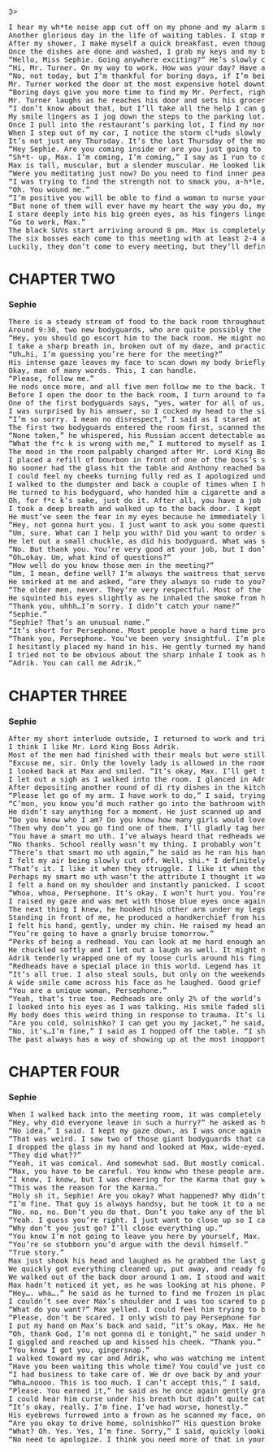 3>
<pre>
I hear my wh*te noise app cut off on my phone and my alarm slowly getting louder. I wait for the chiming bells to stop before I roll over and hit the screen. With a deep breath, I muster the energy to get out of bed and drag myself to the shower.
Another glorious day in the life of waiting tables. I stop myself from skipping to the shower I’m so excited at the prospect of being yelled at by angry customers again today. People are just cranky lately.
After my shower, I make myself a quick breakfast, even though it’s late afternoon. Working the late shift means I miss the normal breakfast time, but let’s be real. Bacon can be enjoyed any time of the day.
Once the dishes are done and washed, I grab my keys and my bag, locking the door on my way out. I live by myself. It’s maybe not the best neighborhood, but all my neighbors are really nice, and we keep an eye on each other. When I turn around after locking my door, I see Mr. Turner walking up the steps to his apartment across the hall from mine.
“Hello, Miss Sephie. Going anywhere exciting?” He’s slowly climbing the stairs, with his groceries in hand. It’s Thursday, after all. Mr. Turner always stops by the grocery store on his way home on Thursdays.
“Hi, Mr. Turner. On my way to work. How was your day? Have any excitement at the hotel today?”
“No, not today, but I’m thankful for boring days, if I’m being honest.”
Mr. Turner worked the door at the most expensive hotel downtown. He’s been the doorman for 32 years and knows every single influential person in the city as a result.
“Boring days give you more time to find my Mr. Perfect, right? I like boring days too,” I chuckle.
Mr. Turner laughs as he reaches his door and sets his groceries down to unlock it. “Don’t you worry, Miss Sephie, I’ll find you the perfect man one day. You deserve it.”
“I don’t know about that, but I’ll take all the help I can get. Have a great night, Mr. Turner. I’ll see you in the morning and as always, if you need anything, you call me.” I waved goodnight to him as he walked in his apartment.
My smile lingers as I jog down the steps to the parking lot. Having great neighbors really can make a huge difference in your living situation.
Once I pull into the restaurant’s parking lot, I find my normal parking space taken. I grumble to myself as I am forced to park farther away from the building now. I am nothing, if not a creature of habit. Not getting my normal parking space means this is going to be a rough night. Hooray for Thursdays.
When I step out of my car, I notice the storm cl*uds slowly rolling in. Inhaling deeply, I breathe in the sweet scent of incoming rain and relish the last moment of sanity before my shift starts. I can do this.
It’s not just any Thursday. It’s the last Thursday of the month, which means that all the crime bosses in the city meet at this restaurant to discuss “business.” They reserve the back room and request that I serve them each time. I don’t know if it’s because I’m quiet, keep my head down most of the time, or if it’s because I can remember what each boss likes and doesn’t like, but they always request me. They always give me a fantastic tip, so it makes having to wait on known criminals somewhat manageable. Their tips are single-handedly funding my savings account, which means I’ll be able to move out of my questionable neighborhood sooner, rather than later.
“Hey Sephie. Are you coming inside or are you just going to stand by your car with your eyes closed like a psycho all night?”
“Sh*t- up, Max. I’m coming, I’m coming,” I say as I run to catch up to him. Max is the bartender and has his own fan club of women that come to the restaurant solely to be served drinks by him. His drinks aren’t special. He’s even admitted to watering down their drinks most days. They just want to stare at him while he smiles at them as he serves them their Cosmopolitans.
Max is tall, muscular, but a slender muscular. He looked like he could play in the NBA, not the NFL. His d*rty blonde hair was shorter on the sides, but he was letting it grow longer on top. He said the women loved slightly longer hair these days, so he was conducting market research to see if longer hair got him more tips. Max had a boyish charm about him, but he knew how to use his emerald green eyes to get the ladies. One look from him and most women would swoon. I was apparently immune to that look. He tried it often on me, but I would laugh every time. He said I was good for his humility, if nothing else.
“Were you meditating just now? Do you need to find inner peace before the meeting tonight?” he teased as he opened the back door for me.
“I was trying to find the strength not to smack you, a-h*le,” I laughed as I walked into the kitchen.
“Oh. You wound me.”
“I’m positive you will be able to find a woman to nurse your wounds, in…approximately 30 minutes,” I say as I look at my watch to see how long we have before the bar opens. From Thursday to Sunday, the women flock to the bar to see Max.
“But none of them will ever have my heart the way you do, my little gingersnap,” he says as he stands in front of me, leans into me, and gently tucks a loose curl behind my ear. He adjusts my thick braid over my shoulder and pretends to adjust the collar on my shirt.
I stare deeply into his big green eyes, as his fingers linger on my neck. Then I immediately break character into a fit of laughter as he also breaks and starts laughing.
“Go to work, Max.”
The black SUVs start arriving around 8 pm. Max is completely swamped with single women vying for his attention at the bar but still takes the time to run back to the kitchen like he’s a 5-year-old and yells, “THEY’RE HERE” and then runs back to the bar. I shake my head, laughing at his antics, take a deep breath, and steady myself for the night ahead.
The six bosses each come to this meeting with at least 2-4 additional people. Some are bodyguards, some are their children, and some are underbosses. The bosses are all very respectful, as are the bodyguards and the underbosses. It’s the children that I loathe. Sons of mafia bosses have the biggest egos I’ve ever encountered and worse, they feel entitled to act however they please. They’re handsy, they’re rude, and they all think that I should be throwing myself at them, simply because of who their fathers are.
Luckily, they don’t come to every meeting, but they’ll definitely be here tonight. Apparently, this meeting is extra important as the main boss. the overlord? I don’t know what to call him. Lord King Boss? Feels right – the Lord King Boss – will be here tonight. He rarely makes appearances in public, so I’m a little at a loss as to what’s so important that he would show up tonight, but I’m sure I’ll get snippets throughout the night. Because I’m always the one that takes care of this meeting, I know more about the goings on in the city than I probably should. I keep that information to myself, of course. I’m not an id*ot.
</pre><h1><b>CHAPTER TWO</b></h1>
<h3>Sephie</h3>
<pre>
There is a steady stream of food to the back room throughout the night and the alcohol flows freely. I’ve gotten four smacks to my a*s in the first hour. All the boss’s eldest sons are there. Lucky me.
Around 9:30, two new bodyguards, who are quite possibly the biggest men I’ve ever seen, walk into the restaurant as I’m waiting for Max to fill my latest alcohol order. Walking in right behind them, I see a man I don’t recognize, but can’t see clearly as the lights are dim in the restaurant. He steps fully inside the door, and I can clearly see his face. He’s tall, surprisingly young for a Lord King Boss, dark hair, two-day old stubble that I find myself wondering what would feel like against my neck, and he turns to look my direction with the most piercing blue eyes I think I’ve ever seen. He catches me staring at him and a sly smirk comes across his face. Just then, Max steps up behind me and gently pushes my shoulder.
“Hey, you should go escort him to the back room. He might not know where to go. I’ll have your drinks ready when you get back.”
I take a sharp breath in, broken out of my daze, and practically stumble toward the men at the front door.
“Uh…hi, I’m guessing you’re here for the meeting?”
His intense gaze leaves my face to scan down my body briefly and discreetly, as he reaches down to adjust the cuffs of his shirt. He looks up again and nods once.
Okay, man of many words. This, I can handle.
“Please, follow me.”
He nods once more, and all five men follow me to the back. There were two more bodyguards behind him that I couldn’t see until the first two units stepped further into the restaurant.
Before I open the door to the back room, I turn around to face them, asking “may I take your drink orders, gentlemen?”
One of the first bodyguards says, “yes, water for all of us, please.” His very thick, very Russian accent is very apparent.
I was surprised by his answer, so I cocked my head to the side, letting a “different” slip out before I realized I had said anything. My cheeks immediately flushed as I realized I had said the quiet part out loud.
“I’m so sorry. I mean no disrespect,” I said as I stared at the floor and stepped to the side while opening the door for them.
The first two bodyguards entered the room first, scanned the entire room, then nodded. The blue-eyed Lord King Boss stepped up closer to me while his bodyguards were scanning, that sly smirk on his face once again, and leaned in close enough that I could smell his intoxicating cologne.
“None taken,” he whispered, his Russian accent detectable as he stepped in front of his bodyguards to the welcoming greetings of the entire room.
“What the f*c k is wrong with me,” I muttered to myself as I rushed back to the bar to get those drinks and to add five more waters to the order.
The mood in the room palpably changed after Mr. Lord King Boss joined the meeting. Everyone was very tense and very serious. What had happened while I was getting those drinks? I did a quick head count as I delivered each individual drink order. Ok, nobody died while I was away. This is a good sign.
I placed a refill of bourbon in front of one of the boss’s sons. Anthony, I think his name was. This was Anthony’s eleventh bourbon of the evening. Max knew better than to water down these drinks, so Anthony was getting the good stuff, at full strength. In layman’s terms, Anthony was drunk off his a*s .
No sooner had the glass hit the table and Anthony reached back and smacked my a*s with such force that I was thrown forward onto the table, giving the men across from Anthony a full view down my shirt. I caught myself on the table and pushed myself back upright, only to meet those steel blue eyes once again. Only this time he wasn’t smirking. Instead, his jaw was clenched.
I could feel my cheeks turning fully red as I apologized under my breath and quickly left the room. As soon as the door closed, I rushed through the kitchen and out the back door. Ugh, I hated the last Thursday of the month.
I walked to the dumpster and back a couple of times when I heard the kitchen door opening. One of the giant bodyguards came out first, quickly followed by the new guy. I stopped my pacing, not knowing how I was going to walk past him to get back to the restaurant.
He turned to his bodyguard, who handed him a cigarette and a lighter. Lazily putting the cigarette between his lips, he tilted his head down slightly as he cupped his hands around his face to light it. When the flame ignited, his face was illuminated, revealing that his blue eyes were focused on me. I was still frozen in the same spot, wondering how I was going to walk casually by this very powerful man back into the restaurant.
Oh, for f*c k’s sake, just do it. After all, you have a job to do, Sephie.
I took a deep breath and walked up to the back door. I kept my gaze down until just before I reached the two men, but quickly glanced up and gave them the best smile I could muster, before reaching for the door. Just as my hand was about to make contact with the door, he reached out and gently grabbed my wrist, causing me to look at him in fearful confusion.
He must’ve seen the fear in my eyes because he immediately let go and raised both of his hands.
“Hey, not gonna hurt you. I just want to ask you some questions,” he said. His blue eyes, now darker, were so intense that it felt like he might be looking into my soul.
“Um, sure. What can I help you with? Did you want to order some food? Can I get you more than water?”
He let out a small chuckle, as did his bodyguard. What was so funny about me doing my job?
“No. But thank you. You’re very good at your job, but I don’t allow my men to drink when they’re working, and I never touch alcohol.”
“Oh…okay. Um, what kind of questions?”
“How well do you know those men in the meeting?”
“Um, I mean, define well? I’m always the waitress that serves them when they have their meetings. I know the older men by name, as they’re here every time. The younger men I have a harder time remembering because they aren’t always here. The sons aren’t always here either…thankfully” I whispered, once again realizing too late that I had said it out loud instead of in my head. “I know them more by their drink and food orders than anything else. I can tell you exactly what they like and don’t like when it comes to food and alcohol, but in the interest of self-preservation, that’s all the information I divulge on those men.”
He smirked at me and asked, “are they always so rude to you?”
“The older men, never. They’re very respectful. Most of the underbosses too are very respectful unless they drink too much. I’m not sure if their bodyguards know how to speak, because now that I think about it, I’ve never heard them say a word. The sons, though? What you saw earlier is a normal occurrence. Especially when they’re all here. It’s like they try to outdo each other.”
He squinted his eyes slightly as he inhaled the smoke from his cigarette. Holding his breath for a second before turning his head to bl ow the smoke into the air, away from me, his eyes never leaving mine. Why did I feel like I could look in those eyes for hours and never get tired of it?
“Thank you, uhhh…I’m sorry. I didn’t catch your name?”
“Sephie.”
“Sephie? That’s an unusual name.”
“It’s short for Persephone. Most people have a hard time pronouncing it, so I just shortened it. Also, those who know are generally nervous once they find out I’m named after the Queen of the Underworld,” I said, looking down at my fidgeting hands. I really loved my name, but it did come with a weird history.
“Thank you, Persephone. You’ve been very insightful. I’m pleased to have met you tonight,” he said as he extended his hand to me.
I hesitantly placed my hand in his. He gently turned my hand over and brought it up to his lips. When his lips connected to the back of my hand, it was like fireworks went off in my stomach.
I tried not to be obvious about the sharp inhale I took as he kissed the back of my hand, so I said, “yes, you too…mister?” as I looked at him inquisitively.
“Adrik. You can call me Adrik.”
</pre><h1><b>CHAPTER THREE</b></h1>
<h3>Sephie</h3>
<pre>
After my short interlude outside, I returned to work and tried my best to act like nothing happened. Anthony had apparently been chastised while I was away because he kept his hands to himself. This was new. Did Mr. Lord King Boss Adrik threaten him after I first went outside? Anthony had never stopped his juvenile antics before tonight.
I think I like Mr. Lord King Boss Adrik.
Most of the men had finished with their meals but were still deep in discussions. The room was tense, to say the least. I was busy picking up empty plates and taking them back to the kitchen. I recruited Max to help me pick up plates, so I wouldn’t have to make so many trips. Just as he was about to enter the room, one of the bodyguards stopped him.
“Excuse me, sir. Only the lovely lady is allowed in the room,” he said with his giant hand on Max’s shoulder. Max wasn’t a small guy either. He obviously worked out regularly and was well over six foot tall, but he looked small next to that absolute unit of a bodyguard.
I looked back at Max and smiled. “It’s okay, Max. I’ll get them. Thank you for offering to help.”
I let out a sigh as I walked into the room. I glanced in Adrik’s direction, only to notice his blue eyes staring at me once again. I quickly tucked a loose strand of hair behind my ear and made myself busy.
After depositing another round of di rty dishes in the kitchen sinks, I walked out the kitchen door on my way back to the meeting room. In the back hallway, between the kitchen and the back room, I was met by none other than Anthony. He was coming out of the restroom, completely drunk, and acting like he might fall at any moment. I tried to hurry past him, but he caught my arm and pulled me back to stand right in front of him.
“Please let go of my arm. I have work to do,” I said, trying to pull away from him. His vice-like grip on my arm only got tighter. Did bourbon give him some kind of superhuman strength? Seriously. How was his grip so strong?
“C’mon, you know you’d much rather go into the bathroom with me for a quickie,” he said as he leaned in to try to kiss me, pushing me up against the wall so I couldn’t easily get away from him. Ugh, his breath was horrendous and smelled like he’d drank the entire bar that night. Truthfully, he’d probably had half of it, at least. I turned my head to avoid his lips, which only served to pi ss him off. He said something in Italian, which I didn’t understand because of his slurring, but he grabbed my other arm, again with his vice-like grip. He stepped even closer to me, as if that was possible. I could feel his entire body pressed against mine. I could even feel that he was getting aroused at standing so close to me.
He didn’t say anything for a moment. He just scanned up and down my body, his breath getting quicker, his pupils dilating. He released one arm and reached up to my face. With the back of his hand, he lightly grazed my cheek. I turned my head, trying once again to get away from him. He sighed.
“Do you know who I am? Do you know how many girls would love to be in your position right now?”
“Then why don’t you go find one of them. I’ll gladly tag her in,” I said.
“You have a smart mo uth. I’ve always heard that redheads were firecrackers. Maybe someone needs to teach you a lesson.”
“No thanks. School really wasn’t my thing. I probably won’t pay attention if you try to teach me anything.” I was hoping to make him frustrated enough that he would move, and I could escape his grasp. Even if he lost a little focus, I was preparing to deck him and then I was going to make a break for it. I thought about screaming but didn’t want to cause a scene. The entire back room was armed with enough firepower that they could level the entire block if it came to it, so making a scene wasn’t my finest idea. I was also hoping someone would come out of the kitchen, but most of the staff had already left for the night, as it was a slow night in the front of the restaurant. Max was still at the bar, and he likely wouldn’t hear me anyway. I had to figure out how to get out of this mess on my own.
“There’s that smart mo uth again,” he said as he ran his hand up my arm and slowly wrapped it around my neck. “Do you know what I do to women that don’t know when to sh ut up?” he asked as his grip slowly tightened around my neck. My entire body tensed, and my eyes went wide. I knew what was about to happen.
I felt my air being slowly cut off. Well, shi.* I definitely didn’t expect this to happen tonight. With my one free arm, I tried hitting him, but he had pressed his body against mine so tightly that I couldn’t get any kind of leverage on him, so my fist was practically useless.
“That’s it. I like it when they struggle. I like it when they beg me to stop.”
Perhaps my smart mo uth wasn’t the attribute I thought it was. My mind was racing as I was trying to figure out how to get away from him when I heard the door to the back room open. Footsteps were approaching. No, multiple footsteps were approaching. One last feeble attempt to hit him and suddenly he wasn’t there anymore, and I was on the ground coughing and gasping for air.
I felt a hand on my shoulder and instantly panicked. I scooted away as quickly as I could.
“Whoa, whoa, Persephone. It’s okay. I won’t hurt you. You’re safe now.”
I raised my gaze and was met with those blue eyes once again. They were darker in this light, but showing nothing but concern, as he reached out to me one more time. This time, I didn’t move away. He put one arm around my shoulders, and I leaned into his chest. I realized I was crying. He gently stroked my hair and told me everything was going to be alright.
The next thing I knew, he hooked his other arm under my legs and picked me up, carrying me back to the kitchen. It was empty when we walked in. He walked over to one of the food prep tables and sat me down on the table.
Standing in front of me, he produced a handkerchief from his pocket and handed it to me, his hands never leaving my thighs. I stared at his hands while I wiped the tears from my face and tried to compose myself.
I felt his hand, gently, under my chin. He raised my head and tilted it all the way back so he could look at my neck.
“You’re going to have a gnarly bruise tomorrow.”
“Perks of being a redhead. You can look at me hard enough and I’ll bruise.”
He chuckled softly and I let out a laugh as well. It might not be the healthiest coping mechanism, but humor made everything better for me. I’d endured some hard times and made it through because I never lost my sense of humor.
Adrik tenderly wrapped one of my loose curls around his finger, while he scanned my face, concern still in his eyes.
“Redheads have a special place in this world. Legend has it they stole the fires of He*ll and that they carry the mark of Cain.”
“It’s all true. I also steal souls, but only on the weekends. Work has been busy lately and I have a surplus of souls, with not enough storage space right now.”
A wide smile came across his face as he laughed. Good grief this man was handsome. I found myself smiling in response to his laughter and in that brief moment I had forgotten the events that led us to this moment.
“You are a unique woman, Persephone.”
“Yeah, that’s true too. Redheads are only 2% of the world’s population and of that 2%, only 2% have an eye color as unique as mine. So, basically, I’m a unicorn.”
I looked into his eyes as I was talking. His smile faded slightly and the intensity returned. He stared into my eyes long enough that I got nervous. I dropped my gaze and started fidgeting with my hands.
My body does this weird thing in response to trauma. It’s like I’m shivering, but I’m not cold. Of course, this was the moment that started up. My therapist had informed me years earlier that it was a somewhat normal trauma response. It hadn’t happened in years, so I wasn’t expecting it to start. I couldn’t get away from Adrik fast enough and he felt my legs shaking.
“Are you cold, solnishko? I can get you my jacket,” he said, his hands running up my arms to cover my bare skin.
“No, it’s…I’m fine,” I said as I hopped off the table. “I should get back to work. Thank you for helping me.” I folded my arms under my chest and walked out of the kitchen without looking back.
The past always has a way of showing up at the most inopportune times.
</pre><h1><b>CHAPTER FOUR</b></h1>
<h3>Sephie</h3>
<pre>
When I walked back into the meeting room, it was completely empty. Everyone had vanished. I can’t say I was disappointed by this development. I busied myself with gathering up the empty glasses and the few plates I hadn’t managed to clear already to take them to the kitchen. I hear Max whistling as he’s walking down the hallway toward the back room.
“Hey, why did everyone leave in such a hurry?” he asked as he walked in and started to help me clear the tables.
“No idea,” I said. I kept my gaze down, as I was once again on the verge of tears, trying desperately to keep them in so I wouldn’t cry in front of Max. I hated crying in front of people.
“That was weird. I saw two of those giant bodyguards that came in last take a very drunk guy out front and beat the living sh it out of him, then walk back inside like nothing happened.”
I dropped the glass in my hand and looked at Max, wide-eyed.
“They did what??”
“Yeah, it was comical. And somewhat sad. But mostly comical. I think it was one of the guys you said was always an as*shole to you, so I may or may not have cheered as the bodyguards came back in the restaurant.”
“Max, you have to be careful. You know who these people are.”
“I know, I know, but I was cheering for the Karma that guy was clearly receiving. Hey, wait a minute – what the he ll happened to your arms?? And your neck??”
“This was the reason for the Karma.”
“Holy sh it, Sephie! Are you okay? What happened? Why didn’t you come get me?”
“I’m fine. That guy is always handsy, but he took it to a new level tonight. I might’ve provoked him slightly and made things worse, so he choked me.”
“No, no, no. Don’t you do that. Don’t you take any of the blame on yourself. That guy is a di ck and he had every b*ow to the face he got tonight coming for putting his hands on you.”
“Yeah. I guess you’re right. I just want to close up so I can go home. I’m really tired.”
“Why don’t you just go? I’ll close everything up.”
“You know I’m not going to leave you here by yourself, Max. You might be a big, strong guy, but that’s still a jerk move. Everyone else is gone already.”
“You’re so stubborn you’d argue with the devil himself.”
“True story.”
Max just shook his head and laughed as he grabbed the last glass off the table and headed to the kitchen.
We quickly got everything cleaned up, put away, and ready for tomorrow’s lunch shift. We’d both been working at the restaurant for a few years now, so we had a routine down and worked together seamlessly. It always took us less time than everyone else to get our list of chores done in the restaurant before closing. We usually laughed and picked at each other during the whole process, so time passed quickly.
We walked out of the back door around 1 am. I stood and waited while he locked the back door, then we walked to our cars together. I was so busy looking at the still cloudy sky that I hadn’t noticed the black SUV parked between Max’s car and my car. I stopped dead in my tracks.
Max hadn’t noticed it yet, as he was looking at his phone. Probably texting whatever girl he was planning on hooking up with that night. He walked a few steps ahead of me, then noticed I was no longer beside him.
“Hey…. wha….” he said as he turned to find me frozen in place, a look of horror on my face as I was hoping the person in that SUV was not who I thought it was. Max looked at my face and then spun around to see the SUV parked between our cars. “Ohhhhh sh it,” he said as he took a couple of steps back toward me. Without looking, he pushed me directly behind him as he watched the back door open.
I couldn’t see over Max’s shoulder and I was too scared to peek around him.
“What do you want?” Max yelled. I could feel him trying to be brave for me, but I could also feel how every muscle in his back was tense and rock hard.
“Please, don’t be scared. I only wish to pay Persephone for her excellent service tonight,” a deep and very calm voice said, his Russian accent evident. I recognized that voice. I peeked around Max’s shoulder and sure enough, Mr. Lord King Boss Adrik was walking slowly toward us.
I put my hand on Max’s back and said, “it’s okay, Max. He helped when…you know, Karma. It was his bodyguards.” Max visibly relaxed and inhaled deeply.
“Oh, thank God, I’m not gonna di e tonight,” he said under his breath.
I giggled and reached up and kissed his cheek. “Thank you.”
“You know I got you, gingersnap.”
I walked toward my car and Adrik, who was watching me intently.
“Have you been waiting this whole time? You could’ve just come back into the restaurant. Or dropped it off tomorrow.”
“I had business to take care of. We dr ove back by and your cars were still here, so we waited. It wasn’t long,” he said as he handed me a f at stack of cash.
“Wha…noooo. This is too much. I can’t accept this,” I said, trying to hand the stack of hundred-dollar bills back to him.
“Please. You earned it,” he said as he once again gently grabbed my chin and tilted my head back so he could see my now darker bruise on my neck.
I could hear him curse under his breath but didn’t quite catch what he said as he inspected my bruise.
“It’s okay, really. I’m fine. I’ve had worse, honestly.”
His eyebrows furrowed into a frown as he scanned my face, once more tucking a loose curl behind my ear. Without realizing it, I leaned into his touch. My eyes closed and I took a deep breath. Just like when we were in the kitchen, I had a moment of complete peace. He placed his palm against my cheek, his thumb lightly caressing my face. I relished in the feeling, in the quiet, in the warmth that I felt in my entire body any time he touched me.
“Are you okay to drive home, solnishko?” His question broke me from my trance, and I momentarily forgot where I was.
“What? Oh. Yes. Yes, I’m fine. Sorry,” I said, quickly looking down at my bag to dig my keys out.
“No need to apologize. I think you need more of that in your life,” he said with that se xy smirk back on his face. If he only knew how correct he actually was…
</pre>
